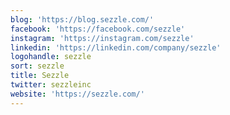 ```yaml
---
blog: 'https://blog.sezzle.com/'
facebook: 'https://facebook.com/sezzle'
instagram: 'https://instagram.com/sezzle'
linkedin: 'https://linkedin.com/company/sezzle'
logohandle: sezzle
sort: sezzle
title: Sezzle
twitter: sezzleinc
website: 'https://sezzle.com/'
---
```

